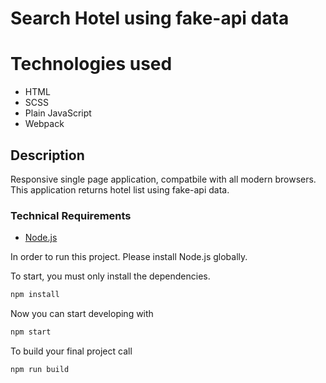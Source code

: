 # Search Hotel using fake-api data

# Technologies used

* HTML
* SCSS
* Plain JavaScript
* Webpack

## Description
Responsive single page application, compatbile with all modern browsers. This application returns hotel list
using fake-api data.

### Technical Requirements

* [Node.js](https://nodejs.org/en/)

In order to run this project. Please install Node.js globally.

To start, you must only install the dependencies.

```bash
npm install
```

Now you can start developing with

```bash
npm start
```

To build your final project call

```bash
npm run build
```

